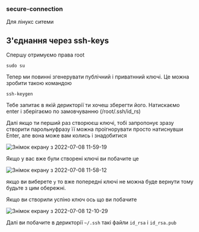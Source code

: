 ### secure-connection

Для лінукс ситеми

## З'єднання через ssh-keys
Спершу отримуємо права root
```
sudo su
```

Тепер ми повинні згенерувати публічний і приватнний ключі. Це можна зробити такою командою

```
ssh-keygen
```
Тебе запитає в якій дерикторії ти хочеш зберегти його. Натискаємо enter і зберігаємо по замовчуванню (/root/.ssh/id_rs)

Далі якщо ти перший раз створюєш ключі, тобі запропонує зразу створити парольнуфразу її можна проігнорувати просто натиснувши Enter, але вона може вам колись і знадобитися

![Знімок екрану з 2022-07-08 11-59-19](https://user-images.githubusercontent.com/102728347/177958332-2f60fcd5-1b6d-429e-ad3b-ebfd663c02c6.png)

Якщо у вас вже були створені ключі ви побачите це

![Знімок екрану з 2022-07-08 11-58-12](https://user-images.githubusercontent.com/102728347/177958366-d9e889f3-b02d-4aa8-831e-50e4d8d5e796.png)

якщо ви виберете `y` то вже попередні ключі не можна буде вернути тому будьте з цим обережні.

Якщо ви створили успіно ключ ось що ви побачите

![Знімок екрану з 2022-07-08 12-10-29](https://user-images.githubusercontent.com/102728347/177959007-db31147b-73d4-480c-8336-a5ff458297ce.png)


Далі ви побачите в дерикторії `~/.ssh` такі файли `id_rsa` і `id_rsa.pub`


